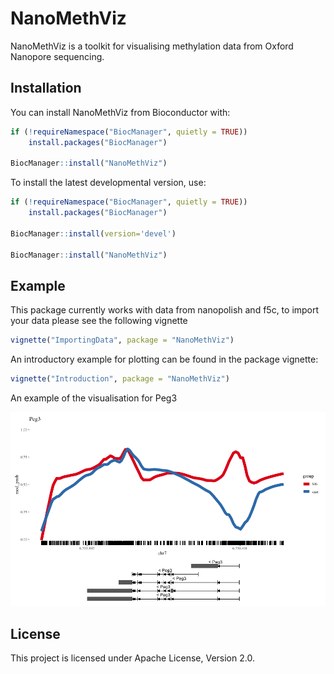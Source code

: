 # NanoMethViz

<!-- badges: start -->
<!-- badges: end -->

NanoMethViz is a toolkit for visualising methylation data from Oxford Nanopore sequencing.

## Installation

You can install NanoMethViz from Bioconductor with:

``` r
if (!requireNamespace("BiocManager", quietly = TRUE))
    install.packages("BiocManager")

BiocManager::install("NanoMethViz")
```

To install the latest developmental version, use:

``` r
if (!requireNamespace("BiocManager", quietly = TRUE))
    install.packages("BiocManager")

BiocManager::install(version='devel')

BiocManager::install("NanoMethViz")
```

## Example

This package currently works with data from nanopolish and f5c, to import your data please see the following vignette

``` r
vignette("ImportingData", package = "NanoMethViz")
```

An introductory example for plotting can be found in the package vignette:

``` r
vignette("Introduction", package = "NanoMethViz")
```

An example of the visualisation for Peg3

![](img/peg3_spaghetti.png)

## License

This project is licensed under Apache License, Version 2.0.
